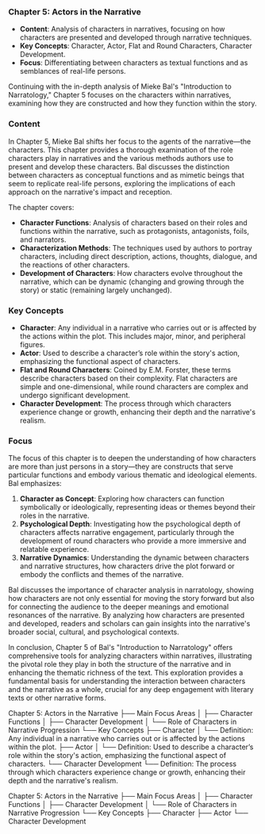 
### Chapter 5: Actors in the Narrative
- **Content**: Analysis of characters in narratives, focusing on how characters are presented and developed through narrative techniques.
- **Key Concepts**: Character, Actor, Flat and Round Characters, Character Development.
- **Focus**: Differentiating between characters as textual functions and as semblances of real-life persons.

Continuing with the in-depth analysis of Mieke Bal's "Introduction to Narratology," Chapter 5 focuses on the characters within narratives, examining how they are constructed and how they function within the story.

### Content
In Chapter 5, Mieke Bal shifts her focus to the agents of the narrative—the characters. This chapter provides a thorough examination of the role characters play in narratives and the various methods authors use to present and develop these characters. Bal discusses the distinction between characters as conceptual functions and as mimetic beings that seem to replicate real-life persons, exploring the implications of each approach on the narrative's impact and reception.

The chapter covers:
- **Character Functions**: Analysis of characters based on their roles and functions within the narrative, such as protagonists, antagonists, foils, and narrators.
- **Characterization Methods**: The techniques used by authors to portray characters, including direct description, actions, thoughts, dialogue, and the reactions of other characters.
- **Development of Characters**: How characters evolve throughout the narrative, which can be dynamic (changing and growing through the story) or static (remaining largely unchanged).

### Key Concepts
- **Character**: Any individual in a narrative who carries out or is affected by the actions within the plot. This includes major, minor, and peripheral figures.
- **Actor**: Used to describe a character’s role within the story's action, emphasizing the functional aspect of characters.
- **Flat and Round Characters**: Coined by E.M. Forster, these terms describe characters based on their complexity. Flat characters are simple and one-dimensional, while round characters are complex and undergo significant development.
- **Character Development**: The process through which characters experience change or growth, enhancing their depth and the narrative's realism.

### Focus
The focus of this chapter is to deepen the understanding of how characters are more than just persons in a story—they are constructs that serve particular functions and embody various thematic and ideological elements. Bal emphasizes:
1. **Character as Concept**: Exploring how characters can function symbolically or ideologically, representing ideas or themes beyond their roles in the narrative.
2. **Psychological Depth**: Investigating how the psychological depth of characters affects narrative engagement, particularly through the development of round characters who provide a more immersive and relatable experience.
3. **Narrative Dynamics**: Understanding the dynamic between characters and narrative structures, how characters drive the plot forward or embody the conflicts and themes of the narrative.

Bal discusses the importance of character analysis in narratology, showing how characters are not only essential for moving the story forward but also for connecting the audience to the deeper meanings and emotional resonances of the narrative. By analyzing how characters are presented and developed, readers and scholars can gain insights into the narrative's broader social, cultural, and psychological contexts.

In conclusion, Chapter 5 of Bal's "Introduction to Narratology" offers comprehensive tools for analyzing characters within narratives, illustrating the pivotal role they play in both the structure of the narrative and in enhancing the thematic richness of the text. This exploration provides a fundamental basis for understanding the interaction between characters and the narrative as a whole, crucial for any deep engagement with literary texts or other narrative forms.

Chapter 5: Actors in the Narrative
├── Main Focus Areas
│   ├── Character Functions
│   ├── Character Development
│   └── Role of Characters in Narrative Progression
└── Key Concepts
    ├── Character
    │   └── Definition: Any individual in a narrative who carries out or is affected by the actions within the plot.
    ├── Actor
    │   └── Definition: Used to describe a character’s role within the story's action, emphasizing the functional aspect of characters.
    └── Character Development
        └── Definition: The process through which characters experience change or growth, enhancing their depth and the narrative's realism.


Chapter 5: Actors in the Narrative
├── Main Focus Areas
│   ├── Character Functions
│   ├── Character Development
│   └── Role of Characters in Narrative Progression
└── Key Concepts
    ├── Character
    ├── Actor
    └── Character Development


